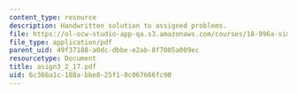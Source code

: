 ```yaml
---
content_type: resource
description: Handwritten solution to assigned problems.
file: https://ol-ocw-studio-app-qa.s3.amazonaws.com/courses/18-996a-simplicity-theory-spring-2004/6c366a1c188abbe825f10c067666fc90_asign3_2_17.pdf
file_type: application/pdf
parent_uid: 49f37188-a0dc-dbbe-e2ab-8f7005a009ec
resourcetype: Document
title: asign3_2_17.pdf
uid: 6c366a1c-188a-bbe8-25f1-0c067666fc90
---
```

